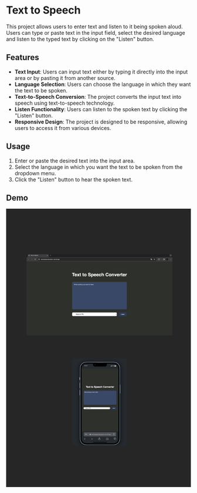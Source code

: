 # Text to Speech

This project allows users to enter text and listen to it being spoken aloud. Users can type or paste text in the input field, select the desired language and listen to the typed text by clicking on the "Listen" button.

## Features

- **Text Input**: Users can input text either by typing it directly into the input area or by pasting it from another source.
- **Language Selection**: Users can choose the language in which they want the text to be spoken.
- **Text-to-Speech Conversion**: The project converts the input text into speech using text-to-speech technology.
- **Listen Functionality**: Users can listen to the spoken text by clicking the "Listen" button.
- **Responsive Design**: The project is designed to be responsive, allowing users to access it from various devices.

## Usage

1. Enter or paste the desired text into the input area.
2. Select the language in which you want the text to be spoken from the dropdown menu.
3. Click the "Listen" button to hear the spoken text.

## Demo

![Text-to-Speech Image](https://github.com/BGWEB08/README.md-IMAGES/blob/main/JavaScript%20Trials/Text%20to%20Speech/texttospeech-img.png?raw=true)
